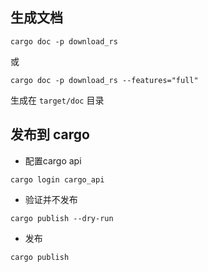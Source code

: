 ## 生成文档
```
cargo doc -p download_rs
```
或
```
cargo doc -p download_rs --features="full"
```
生成在 `target/doc` 目录

## 发布到 cargo
* 配置cargo api
```
cargo login cargo_api

```
* 验证并不发布
```
cargo publish --dry-run
```
* 发布
```
cargo publish
```